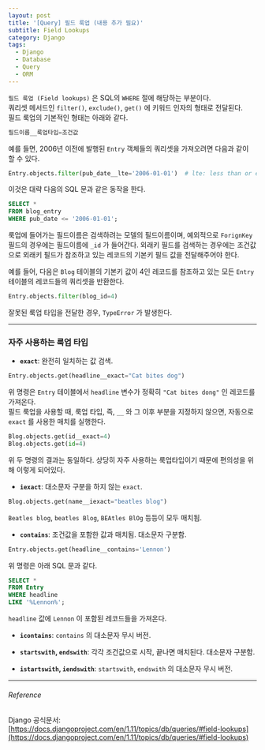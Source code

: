 ```yaml
---
layout: post
title: '[Query] 필드 룩업 (내용 추가 필요)'
subtitle: Field Lookups
category: Django
tags:
  - Django
  - Database
  - Query
  - ORM
---
```


`필드 룩업 (Field lookups)` 은 SQL의 `WHERE` 절에 해당하는 부분이다.  
쿼리셋 메서드인 `filter()`, `exclude()`, `get()` 에 키워드 인자의 형태로 전달된다.  
필드 룩업의 기본적인 형태는 아래와 같다.

```py
필드이름__룩업타입=조건값
```

예를 들면, 2006년 이전에 발행된 `Entry` 객체들의 쿼리셋을 가져오려면 다음과 같이 할 수 있다.

```py
Entry.objects.filter(pub_date__lte='2006-01-01')  # lte: less than or equal to
```

이것은 대략 다음의 SQL 문과 같은 동작을 한다.

```sql
SELECT * 
FROM blog_entry 
WHERE pub_date <= '2006-01-01';
```

룩업에 들어가는 필드이름은 검색하려는 모델의 필드이름이며, 예외적으로 `ForignKey` 필드의 경우에는 필드이름에 `_id` 가 들어간다. 외래키 필드를 검색하는 경우에는 조건값으로 외래키 필드가 참조하고 있는 레코드의 기본키 필드 값을 전달해주어야 한다.  

예를 들어, 다음은 `Blog` 테이블의 기본키 값이 4인 레코드를 참조하고 있는 모든 `Entry` 테이블의 레코드들의 쿼리셋을 반환한다.

```py
Entry.objects.filter(blog_id=4)
```

잘못된 룩업 타입을 전달한 경우, `TypeError` 가 발생한다.

- - -

### 자주 사용하는 룩업 타입


- **`exact`**: 완전히 일치하는 값 검색.
```py
Entry.objects.get(headline__exact="Cat bites dog")
```
위 명령은 `Entry` 테이블에서 `headline` 변수가 정확히 `"Cat bites dong"` 인 레코드를 가져온다.  
필드 룩업을 사용할 때, 룩업 타입, 즉, `__` 와 그 이후 부분을 지정하지 않으면, 자동으로 `exact` 를 사용한 매치를 실행한다.
```py
Blog.objects.get(id__exact=4)
Blog.objects.get(id=4)
``` 
위 두 명령의 결과는 동일하다. 상당히 자주 사용하는 룩업타입이기 때문에 편의성을 위해 이렇게 되어있다.  

- **`iexact`**: 대소문자 구분을 하지 않는 `exact`.
```py
Blog.objects.get(name__iexact="beatles blog")
```
`Beatles blog`, `beatles Blog`, `BEAtles BlOg` 등등이 모두 매치됨.

- **`contains`**: 조건값을 포함한 값과 매치됨. 대소문자 구분함.
```py
Entry.objects.get(headline__contains='Lennon')
```
위 명령은 아래 SQL 문과 같다.
```sql
SELECT * 
FROM Entry 
WHERE headline 
LIKE '%Lennon%';
```
`headline` 값에 `Lennon` 이 포함된 레코드들을 가져온다.

- **`icontains`**: `contains` 의 대소문자 무시 버전.

- **`startswith`, `endswith`**: 각각 조건값으로 시작, 끝나면 매치된다. 대소문자 구분함.

- **`istartswith`, `iendswith`**: `startswith`, `endswith` 의 대소문자 무시 버전.

- - -

###### Reference

Django 공식문서: [https://docs.djangoproject.com/en/1.11/topics/db/queries/#field-lookups](https://docs.djangoproject.com/en/1.11/topics/db/queries/#field-lookups)